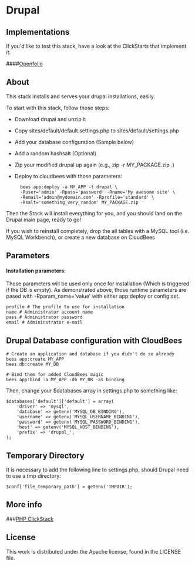 # Drupal

## Implementations

If you'd like to test this stack, have a look at the ClickStarts that implement 
it:

####[Openfolio](https://github.com/cloudbees-community/openfolio-clickstart)

## About

This stack installs and serves your drupal installations, easily.

To start with this stack, follow those steps:
- Download drupal and unzip it
- Copy sites/default/default.settings.php to sites/default/settings.php
- Add your database configuration (Sample below)
- Add a random hashsalt (Optional)
- Zip your modified drupal up again (e.g., zip -r MY_PACKAGE.zip .)
- Deploy to cloudbees with those parameters:
    
        bees app:deploy -a MY_APP -t drupal \
        -Ruser='admin' -Rpass='password' -Rname='My awesome site' \
        -Remail='admin@mydomain.com' -Rprofile='standard' \
        -Rsalt='something_very_random' MY_PACKAGE.zip 


Then the Stack will install everything for you, and you should land on the
Drupal main page, ready to go!

If you wish to reinstall completely, drop the all tables with a MySQL tool (i.e.
MySQL Workbench), or create a new database on CloudBees

## Parameters

#### Installation parameters:

Those parameters will be used only once for installation (Which is triggered if
the DB is empty). As demonstrated above, those runtime parameters are pased
with -Rparam_name='value' with either app:deploy or config:set.

    profile # The profile to use for installation
    name # Administrator account name
    pass # Administrator password
    email # Admininstrator e-mail

## Drupal Database configuration with CloudBees

    # Create an application and database if you didn't do so already
    bees app:create MY_APP
    bees db:create MY_DB

    # Bind them for added CloudBees magic
    bees app:bind -a MY_APP -db MY_DB -as binding 

Then, change your $databases array in settings.php to something like:

    $databases['default']['default'] = array(
        'driver' => 'mysql',
        'database' => getenv('MYSQL_DB_BINDING'),
        'username' => getenv('MYSQL_USERNAME_BINDING'),
        'password' => getenv('MYSQL_PASSWORD_BINDING'),
        'host' => getenv('MYSQL_HOST_BINDING'),
        'prefix' => 'drupal_',
    );

## Temporary Directory

It is necessary to add the following line to settings.php, should Drupal need to use a tmp directory:

    $conf['file_temporary_path'] = getenv('TMPDIR');

## More info

###[PHP ClickStack](https://github.com/cloudbees-community/php-clickstack)

## License

This work is distributed under the Apache license, found in the LICENSE file.
